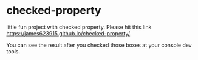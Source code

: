 # checked-property
little fun project with checked property. Please hit this link https://james623915.github.io/checked-property/

You can see the result after you checked those boxes at your console dev tools.
